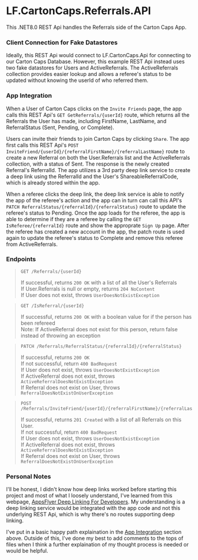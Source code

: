# LF.CartonCaps.Referrals.API
This .NET8.0 REST Api handles the Referrals side of the Carton Caps App.

### Client Connection for Fake Datastores
Ideally, this REST Api would connect to LF.CartonCaps.Api for connecting to our Carton Caps Database. However, this example REST Api instead uses two fake datastores for Users and ActiveReferrals. The ActiveReferrals collection provides easier lookup and allows a referee's status to be updated without knowing the userId of who referred them.

### App Integration
When a User of Carton Caps clicks on the `Invite Friends` page, the app calls this REST Api's `GET GetReferrals/{userId}` route, 
which returns all the Referrals the User has made, including FirstName, LastName, and ReferralStatus (Sent, Pending, or Complete).

Users can invite their friends to join Carton Caps by clicking `Share`. The app first calls this REST Api's `POST InviteFriend/{userId}/{referralFirstName}/{referralLastName}` route to create a new Referral on both the User.Referrals list and the ActiveReferrals collection, with a status of Sent. The response is the newly created Referral's ReferralId. The app utilizes a 3rd party deep link service to create a deep link using the ReferralId and the User's ShareableReferralCode, which is already stored within the app.

When a referee clicks the deep link, the deep link service is able to notify the app of the referee's action and the app can in turn can call this API's `PATCH ReferralStatus/{referralId}/{referralStatus}` route to update the referee's status to Pending. Once the app loads for the referee, the app is able to determine if they are a referee by calling the `GET IsReferee/{referralId}` route and show the approprate `Sign Up` page. After the referee has created a new account in the app, the patch route is used again to update the referee's status to Complete and remove this referee from ActiveReferrals.

### Endpoints
> ```http 
> GET /Referrals/{userId}
> ```
> If successful, returns `200 OK` with a list of all the User's Referrals <br>
> If User.Referrals is null or empty, returns `204 NoContent` <br>
> If User does not exist, throws `UserDoesNotExistException` <br>

> ```http 
> GET /IsReferral/{userId}
> ```
> If successful, returns `200 OK` with a boolean value for if the person has been refereed <br>
> Note: If ActiveReferral does not exist for this person, return false instead of throwing an exception
 
> ```http 
> PATCH /Referrals/ReferralStatus/{referralId}/{referralStatus}
> ```
> If successful, returns `200 OK` <br>
> If not successful, return `400 BadRequest` <br>
> If User does not exist, throws `UserDoesNotExistException` <br>
> If ActiveReferral does not exist, throws `ActiveReferralDoesNotExistException` <br>
> If Referral does not exist on User, throws `ReferralDoesNotExistOnUserException`

> ```http 
> POST /Referrals/InviteFriend/{userId}/{referralFirstName}/{referralLastName}
> ```
> If successful, returns `201 Created` with a list of all Referrals on this User. <br>
> If not successful, return `400 BadRequest` <br>
> If User does not exist, throws `UserDoesNotExistException` <br>
> If ActiveReferral does not exist, throws `ActiveReferralDoesNotExistException` <br>
> If Referral does not exist on User, throws `ReferralDoesNotExistOnUserException`

### Personal Notes
I'll be honest, I didn't know how deep links worked before starting this project and most of what I loosely understand, I've learned from this webpage, [AppsFlyer Deep Linking For Developers](https://www.appsflyer.com/resources/guides/deep-linking-for-developers/). My understanding is a deep linking service would be integrated with the app code and not this underlying REST Api, which is why there's no routes supporting deep linking.

I've put in a basic happy path explaination in the [App Integration](https://github.com/alexissaari/LF.CartonCaps.Referrals.API?tab=readme-ov-file#app-integration) section above. Outside of this, I've done my best to add comments to the tops of files when I think a further explaination of my thought process is needed or would be helpful.
